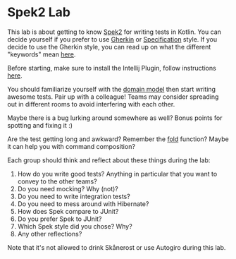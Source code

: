 # Spek2 Lab

This lab is about getting to know [Spek2](https://www.spekframework.org/) for writing tests in Kotlin. You can decide yourself if you prefer to use [Gherkin](https://www.spekframework.org/gherkin/) or [Specification](https://www.spekframework.org/specification/) style.
If you decide to use the Gherkin style, you can read up on what the different "keywords" mean [here](https://cucumber.io/docs/gherkin/reference/).

Before starting, make sure to install the Intellij Plugin, follow instructions [here](https://www.spekframework.org/running/#ide).

You should familiarize yourself with the [domain model](https://github.com/johanhaleby/spek2-lab/tree/main/src/main/kotlin/se/haleby/lab/spek2/rps) then start writing awesome tests. Pair up with a colleague! Teams may consider spreading out in different rooms to avoid interfering with each other.

Maybe there is a bug lurking around somewhere as well? Bonus points for spotting and fixing it :)

Are the test getting long and awkward? Remember the [fold](https://kotlinlang.org/api/latest/jvm/stdlib/kotlin.collections/fold.html) function? Maybe it can help you with command composition?

Each group should think and reflect about these things during the lab:

1. How do you write good tests? Anything in particular that you want to convey to the other teams?
2. Do you need mocking? Why (not)?
3. Do you need to write integration tests?
4. Do you need to mess around with Hibernate?
5. How does Spek compare to JUnit?
6. Do you prefer Spek to JUnit?
7. Which Spek style did you chose? Why?
8. Any other reflections?

Note that it's not allowed to drink Skånerost or use Autogiro during this lab.